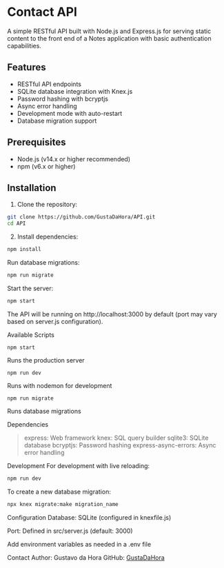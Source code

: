 # Contact API

A simple RESTful API built with Node.js and Express.js for serving static content to the front end of a Notes application with basic authentication capabilities.

## Features
- RESTful API endpoints
- SQLite database integration with Knex.js
- Password hashing with bcryptjs
- Async error handling
- Development mode with auto-restart
- Database migration support

## Prerequisites
- Node.js (v14.x or higher recommended)
- npm (v6.x or higher)

## Installation

1. Clone the repository:
```bash
git clone https://github.com/GustaDaHora/API.git
cd API
```

2. Install dependencies:

```bash
npm install
```

Run database migrations:

```bash
npm run migrate
```

Start the server:

```bash
npm start
```

The API will be running on http://localhost:3000 by default (port may vary based on server.js configuration).

Available Scripts
```
npm start
```
Runs the production server
```
npm run dev
```
Runs with nodemon for development
```
npm run migrate
```
Runs database migrations

Dependencies
> express: Web framework
> knex: SQL query builder
> sqlite3: SQLite database
> bcryptjs: Password hashing
> express-async-errors: Async error handling

Development
For development with live reloading:

```bash
npm run dev
```

To create a new database migration:

```bash
npx knex migrate:make migration_name
```

Configuration
Database: SQLite (configured in knexfile.js)

Port: Defined in src/server.js (default: 3000)

Add environment variables as needed in a .env file

Contact
Author: Gustavo da Hora
GitHub: [GustaDaHora](github.com/GustaDaHora)
